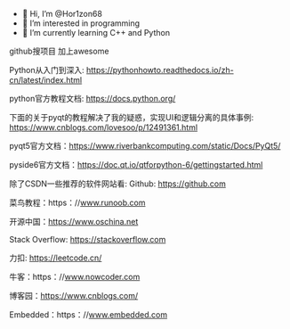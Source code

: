 - 👋 Hi, I’m @Hor1zon68
- 👀 I’m interested in programming
- 🌱 I’m currently learning C++ and Python

github搜项目 加上awesome

Python从入门到深入:
https://pythonhowto.readthedocs.io/zh-cn/latest/index.html

python官方教程文档:
https://docs.python.org/

下面的关于pyqt的教程解决了我的疑惑，实现UI和逻辑分离的具体事例:
https://www.cnblogs.com/lovesoo/p/12491361.html

pyqt5官方文档：https://www.riverbankcomputing.com/static/Docs/PyQt5/

pyside6官方文档：https://doc.qt.io/qtforpython-6/gettingstarted.html


除了CSDN一些推荐的软件网站看:
Github: https://github.com

菜鸟教程：https：//www.runoob.com

开源中国：https://www.oschina.net

Stack Overflow: https://stackoverflow.com

力扣: https://leetcode.cn/

牛客：https：//www.nowcoder.com

博客园：https://www.cnblogs.com/

Embedded：https：//www.embedded.com




<!---
yue-xin-li/yue-xin-li is a ✨ special ✨ repository because its `README.md` (this file) appears on your GitHub profile.
You can click the Preview link to take a look at your changes.
--->
